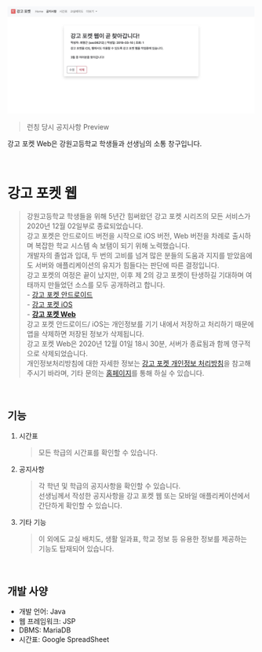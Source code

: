 
<img src="preview.JPG" width="720px"/>

> 런칭 당시 공지사항 Preview

강고 포켓 Web은 강원고등학교 학생들과 선생님의 소통 창구입니다. 

<br>

# 강고 포켓 웹

> 강원고등학교 학생들을 위해 5년간 힘써왔던 강고 포켓 시리즈의 모든 서비스가 2020년 12월 02일부로 종료되었습니다.
> <br>강고 포켓은 안드로이드 버전을 시작으로 iOS 버전, Web 버전을 차례로 출시하며 복잡한 학교 시스템 속 보탬이 되기 위해 노력했습니다.
> <br>개발자의 졸업과 입대, 두 번의 고비를 넘겨 많은 분들의 도움과 지지를 받았음에도 서버와 애플리케이션의 유지가 힘들다는 판단에 따른 결정입니다.
> <br>강고 포켓의 여정은 끝이 났지만, 이후 제 2의 강고 포켓이 탄생하길 기대하며 여태까지 만들었던 소스를 모두 공개하려고 합니다.
> <br>- [강고 포켓 안드로이드](https://github.com/soc06212/kanggo-pocket-android)
> <br>- [강고 포켓 iOS](https://github.com/soc06212/kanggo-pocket-ios)
> <br>- **[강고 포켓 Web](https://github.com/soc06212/kanggo-pocket-web)**
> <br>강고 포켓 안드로이드/ iOS는 개인정보를 기기 내에서 저장하고 처리하기 때문에 앱을 삭제하면 저장된 정보가 삭제됩니다.
> <br>강고 포켓 Web은 2020년 12월 01일 18시 30분, 서버가 종료됨과 함께 영구적으로 삭제되었습니다.
> <br>개인정보처리방침에 대한 자세한 정보는 [강고 포켓 개인정보 처리방침](https://ridsoft.xyz/privacy/basic_policy.html)을 참고해 주시기 바라며, 기타 문의는 [홈페이지](https://ridsoft.xyz)를 통해 하실 수 있습니다.


<br>

## 기능

1. 시간표
    > 모든 학급의 시간표를 확인할 수 있습니다.

2. 공지사항
    > 각 학년 및 학급의 공지사항을 확인할 수 있습니다.
    > <br>선생님께서 작성한 공지사항을 강고 포켓 웹 또는 모바일 애플리케이션에서 간단하게 확인할 수 있습니다.

3. 기타 기능
    > 이 외에도 교실 배치도, 생활 일과표, 학교 정보 등 유용한 정보를 제공하는 기능도 탑재되어 있습니다.

<br>

## 개발 사양
* 개발 언어: Java
* 웹 프레임워크: JSP
* DBMS: MariaDB
* 시간표: Google SpreadSheet

